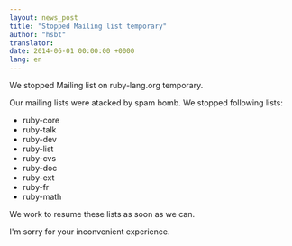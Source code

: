 ```yaml
---
layout: news_post
title: "Stopped Mailing list temporary"
author: "hsbt"
translator:
date: 2014-06-01 00:00:00 +0000
lang: en
---
```


We stopped Mailing list on ruby-lang.org temporary.

Our mailing lists were atacked by spam bomb. We stopped following lists:

 * ruby-core
 * ruby-talk
 * ruby-dev
 * ruby-list
 * ruby-cvs
 * ruby-doc
 * ruby-ext
 * ruby-fr
 * ruby-math

We work to resume these lists as soon as we can.

I'm sorry for your inconvenient experience.
